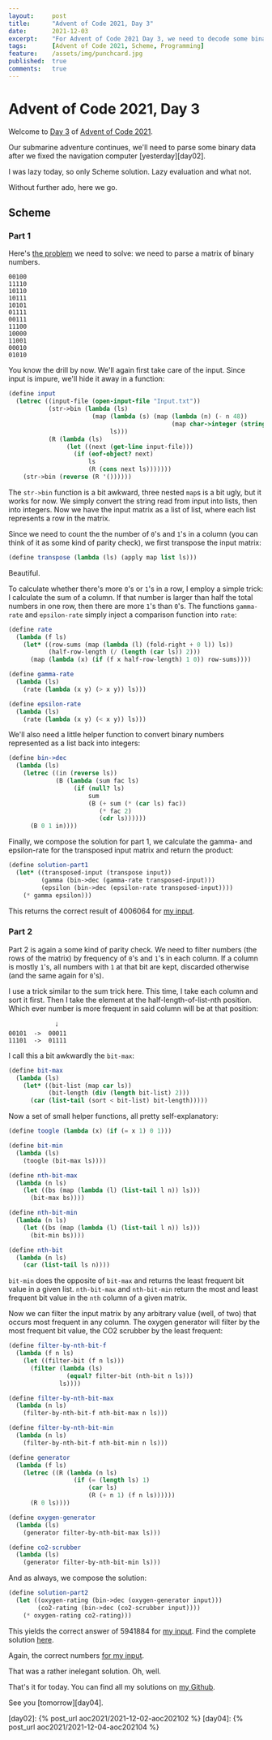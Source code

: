 ```yaml
---
layout:     post
title:      "Advent of Code 2021, Day 3"
date:       2021-12-03
excerpt:    "For Advent of Code 2021 Day 3, we need to decode some binary data"
tags:       [Advent of Code 2021, Scheme, Programming]
feature:    /assets/img/punchcard.jpg
published:  true
comments:   true
---
```

# Advent of Code 2021, Day 3

Welcome to [Day 3][aoc03] of [Advent of Code 2021][aoc].

Our submarine adventure continues, we'll need to parse some binary data after we fixed the navigation computer [yesterday][day02].

I was lazy today, so only Scheme solution. Lazy evaluation and what not.

Without further ado, here we go.

## Scheme

### Part 1

Here's [the problem][aoc03] we need to solve: we need to parse a matrix of binary numbers.

```
00100
11110
10110
10111
10101
01111
00111
11100
10000
11001
00010
01010
```

You know the drill by now. We'll again first take care of the input. Since input is impure, we'll hide it away in a function:

```scheme
(define input
  (letrec ((input-file (open-input-file "Input.txt"))
           (str->bin (lambda (ls)
                       (map (lambda (s) (map (lambda (n) (- n 48))
                                             (map char->integer (string->list s))))
                            ls)))
           (R (lambda (ls)
                (let ((next (get-line input-file)))
                  (if (eof-object? next)
                      ls
                      (R (cons next ls)))))))
    (str->bin (reverse (R '())))))
```

The `str->bin` function is a bit awkward, three nested `map`s is a bit ugly, but it works for now. We simply convert the string read from input into lists, then into integers. Now we have the input matrix as a list of list, where each list represents a row in the matrix.

Since we need to count the the number of `0`'s and `1`'s in a column (you can think of it as some kind of parity check), we first transpose the input matrix:

```scheme
(define transpose (lambda (ls) (apply map list ls)))
```

Beautiful.

To calculate whether there's more `0`'s or `1`'s in a row, I employ a simple trick: I calculate the sum of a column. If that number is larger than half the total numbers in one row, then there are more `1`'s than `0`'s. The functions `gamma-rate` and `epsilon-rate` simply inject a comparison function into `rate`:

```scheme
(define rate
  (lambda (f ls)
    (let* ((row-sums (map (lambda (l) (fold-right + 0 l)) ls))
           (half-row-length (/ (length (car ls)) 2)))
      (map (lambda (x) (if (f x half-row-length) 1 0)) row-sums))))

(define gamma-rate
  (lambda (ls)
    (rate (lambda (x y) (> x y)) ls)))

(define epsilon-rate
  (lambda (ls)
    (rate (lambda (x y) (< x y)) ls)))
```

We'll also need a little helper function to convert binary numbers represented as a list back into integers:

```scheme
(define bin->dec
  (lambda (ls)
    (letrec ((in (reverse ls))
             (B (lambda (sum fac ls)
                  (if (null? ls)
                      sum
                      (B (+ sum (* (car ls) fac))
                         (* fac 2)
                         (cdr ls))))))
      (B 0 1 in))))
```

Finally, we compose the solution for part 1, we calculate the gamma- and epsilon-rate for the transposed input matrix and return the product:

```scheme
(define solution-part1
  (let* ((transposed-input (transpose input))
         (gamma (bin->dec (gamma-rate transposed-input)))
         (epsilon (bin->dec (epsilon-rate transposed-input))))
    (* gamma epsilon)))
```

This returns the correct result of 4006064 for [my input][input].

### Part 2

Part 2 is again a some kind of parity check. We need to filter numbers (the rows of the matrix) by frequency of `0`'s and `1`'s in each column. If a column is mostly `1`'s, all numbers with `1` at that bit are kept, discarded otherwise (and the same again for `0`'s).

I use a trick similar to the sum trick here. This time, I take each column and sort it first. Then I take the element at the half-length-of-list-nth position. Which ever number is more frequent in said column will be at that position:

```
             🠓
00101  ->  00011
11101  ->  01111
```

I call this a bit awkwardly the `bit-max`:

```scheme
(define bit-max
  (lambda (ls)
    (let* ((bit-list (map car ls))
           (bit-length (div (length bit-list) 2)))
      (car (list-tail (sort < bit-list) bit-length)))))
```

Now a set of small helper functions, all pretty self-explanatory:

```scheme
(define toogle (lambda (x) (if (= x 1) 0 1)))

(define bit-min
  (lambda (ls)
    (toogle (bit-max ls))))

(define nth-bit-max
  (lambda (n ls)
    (let ((bs (map (lambda (l) (list-tail l n)) ls)))
      (bit-max bs))))

(define nth-bit-min
  (lambda (n ls)
    (let ((bs (map (lambda (l) (list-tail l n)) ls)))
      (bit-min bs))))

(define nth-bit
  (lambda (n ls)
    (car (list-tail ls n))))
```

`bit-min` does the opposite of `bit-max` and returns the least frequent bit value in a given list. `nth-bit-max` and `nth-bit-min` return the most and least frequent bit value in the `nth` column of a given matrix.

Now we can filter the input matrix by any arbitrary value (well, of two) that occurs most frequent in any column. The oxygen generator will filter by the most frequent bit value, the CO2 scrubber by the least frequent:

```scheme
(define filter-by-nth-bit-f
  (lambda (f n ls)
    (let ((filter-bit (f n ls)))
      (filter (lambda (ls)
                (equal? filter-bit (nth-bit n ls)))
              ls))))

(define filter-by-nth-bit-max
  (lambda (n ls)
    (filter-by-nth-bit-f nth-bit-max n ls)))

(define filter-by-nth-bit-min
  (lambda (n ls)
    (filter-by-nth-bit-f nth-bit-min n ls)))

(define generator
  (lambda (f ls)
    (letrec ((R (lambda (n ls)
                  (if (= (length ls) 1)
                      (car ls)
                      (R (+ n 1) (f n ls))))))
      (R 0 ls))))

(define oxygen-generator
  (lambda (ls)
    (generator filter-by-nth-bit-max ls)))

(define co2-scrubber
  (lambda (ls)
    (generator filter-by-nth-bit-min ls)))
```

And as always, we compose the solution:

```scheme
(define solution-part2
  (let ((oxygen-rating (bin->dec (oxygen-generator input)))
        (co2-rating (bin->dec (co2-scrubber input))))
    (* oxygen-rating co2-rating)))
```

This yields the correct answer of 5941884 for [my input][input]. Find the complete solution [here][scms].

Again, the correct numbers [for my input][input].

That was a rather inelegant solution. Oh, well.

That's it for today. You can find all my solutions on [my Github][gh].

See you [tomorrow][day04].


[aoc]: https://adventofcode.com/2021
[aoc01]: https://adventofcode.com/2021/day/1
[aoc02]: https://adventofcode.com/2021/day/2
[aoc03]: https://adventofcode.com/2021/day/3
[hask]: https://wiki.haskell.org/Haskell
[scm]: https://en.wikipedia.org/wiki/Scheme_(programming_language)
[chez]: https://cisco.github.io/ChezScheme/
[ghc]: https://www.haskell.org/ghc/
[gh]: https://github.com/georgjz/advent-of-code-2021
[input]: https://github.com/georgjz/advent-of-code-2021/blob/main/Day_03_Giant_Squid/Input.txt
[comp]: https://en.wikipedia.org/wiki/Function_composition_(computer_science)
[pure]: https://en.wikipedia.org/wiki/Pure_function
[scms]: https://github.com/georgjz/advent-of-code-2021/blob/main/Day_03_Giant_Squid/Giant_Squid.scm
[megaparsec]: https://hackage.haskell.org/package/megaparsec
[day02]: {% post_url aoc2021/2021-12-02-aoc202102 %}
[day04]: {% post_url aoc2021/2021-12-04-aoc202104 %}